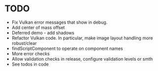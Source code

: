 # TODO

* Fix Vulkan error messages that show in debug.
* Add center of mass offset
* Deferred demo - add shadows
* Refactor Vulkan code. In particular, make image layout handling more robust/clear
* findScriptComponent to operate on component names
* More error checks
* Allow validation checks in release, configure validation levels or smth
* See todos in code